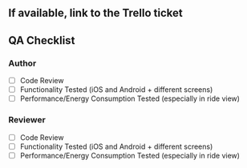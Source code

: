 ## If available, link to the Trello ticket

## QA Checklist

### Author

- [ ] Code Review
- [ ] Functionality Tested (iOS and Android + different screens)
- [ ] Performance/Energy Consumption Tested (especially in ride view)

### Reviewer

- [ ] Code Review
- [ ] Functionality Tested (iOS and Android + different screens)
- [ ] Performance/Energy Consumption Tested (especially in ride view)
